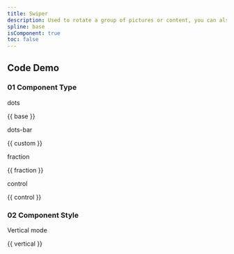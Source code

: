 ```yaml
---
title: Swiper
description: Used to rotate a group of pictures or content, you can also slide to switch, the rotation effect time can be set.
spline: base
isComponent: true
toc: false
---
```


## Code Demo

### 01 Component Type

dots

{{ base }}

dots-bar

{{ custom }}

fraction

{{ fraction }}


control

{{ control }}

### 02 Component Style

Vertical mode

{{ vertical }}
